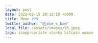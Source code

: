 ```yaml
---
layout: post
date: 2022-02-15 20:13:10 +0000.
title: Meme #95
twitter_author: "@jose_s_bam"
local_file: /assets/images/95.jpeg
tags: inappropriate stonks bitcoin woman
---
```

